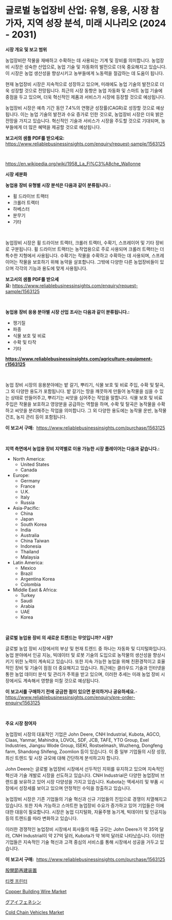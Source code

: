 <p><h1>글로벌 농업장비 산업: 유형, 응용, 시장 참가자, 지역 성장 분석, 미래 시나리오 (2024 - 2031)</h1></p><p><strong>시장 개요 및 보고 범위</strong></p>
<p><p>농업장비란 작물을 재배하고 수확하는 데 사용되는 기계 및 장비를 의미합니다. 농업장비 시장은 성숙한 산업으로, 농업 기술 및 자동화의 발전으로 더욱 중요해지고 있습니다. 이 시장은 농업 생산성을 향상시키고 농부들에게 노동력을 절감하는 데 도움이 됩니다.</p><p>현재 농업장비 시장은 지속적으로 성장하고 있으며, 미래에도 농업 기술의 발전으로 더욱 성장할 것으로 전망됩니다. 최근의 시장 동향은 농업 자동화 및 스마트 농업 기술에 중점을 두고 있으며, 더욱 혁신적인 제품과 서비스가 시장에 등장할 것으로 예상됩니다.</p><p>농업장비 시장은 예측 기간 동안 7.4%의 연평균 성장률(CAGR)로 성장할 것으로 예상됩니다. 이는 농업 기술의 발전과 수요 증가로 인한 것으로, 농업장비 시장은 더욱 밝은 전망을 가지고 있습니다. 혁신적인 기술과 서비스가 시장을 주도할 것으로 기대되며, 농부들에게 더 많은 혜택을 제공할 것으로 예상됩니다.</p></p>
<p><strong>보고서의 샘플 PDF를 받으세요:</strong> <a href="https://www.reliablebusinessinsights.com/enquiry/request-sample/1563125">https://www.reliablebusinessinsights.com/enquiry/request-sample/1563125</a></p>
<p>&nbsp;</p>
<p><a href="https://en.wikipedia.org/wiki/1958_La_Fl%C3%A8che_Wallonne">https://en.wikipedia.org/wiki/1958_La_Fl%C3%A8che_Wallonne</a></p>
<p><strong>시장 세분화</strong></p>
<p><strong>농업용 장비 유형별 시장 분석은 다음과 같이 분류됩니다.:</strong></p>
<p><ul><li>휠 드라이브 트랙터</li><li>크롤러 트랙터</li><li>하베스터</li><li>분무기</li><li>기타</li></ul></p>
<p>&nbsp;</p>
<p><p>농업장비 시장은 휠 드라이브 트랙터, 크롤러 트랙터, 수확기, 스프레이어 및 기타 장비로 구분됩니다. 휠 드라이브 트랙터는 농작업용으로 주로 사용되며 크롤러 트랙터는 더 특수한 지형에서 사용됩니다. 수확기는 작물을 수확하고 수확하는 데 사용되며, 스프레이어는 작물을 보호하기 위해 농약을 살포합니다. 그밖에 다양한 다른 농업장비들이 있으며 각각의 기능과 용도에 맞게 사용됩니다.</p></p>
<p><strong>보고서의 샘플 PDF를 받으세요:</strong>&nbsp;<a href="https://www.reliablebusinessinsights.com/enquiry/request-sample/1563125">https://www.reliablebusinessinsights.com/enquiry/request-sample/1563125</a></p>
<p>&nbsp;</p>
<p><strong> 농업용 장비 응용 분야별 시장 산업 조사는 다음과 같이 분류됩니다.:</strong></p>
<p><ul><li>쟁기질</li><li>파종</li><li>식물 보호 및 비료</li><li>수확 및 타작</li><li>기타</li></ul></p>
<p><strong><a href="https://www.reliablebusinessinsights.com/agriculture-equipment-r1563125">https://www.reliablebusinessinsights.com/agriculture-equipment-r1563125</a></strong></p>
<p>&nbsp;</p>
<p><p>농업 장비 시장의 응용분야에는 밭 갈기, 뿌리기, 식물 보호 및 비료 주입, 수확 및 탈곡, 그 외 다양한 용도가 포함됩니다. 밭 갈기는 땅을 깨끗하게 만들어 농작물을 심을 수 있는 상태로 만들어주고, 뿌리기는 씨앗을 심어주는 작업을 말합니다. 식물 보호 및 비료 주입은 작물을 보호하고 영양분을 공급하는 역할을 하며, 수확 및 탈곡은 농작물을 수확하고 씨앗을 분리해주는 작업을 의미합니다. 그 외 다양한 용도에는 농작물 운반, 농작물 건조, 농지 관리 등이 포함됩니다.</p></p>
<p><strong>이 보고서 구매:</strong>&nbsp; <a href="https://www.reliablebusinessinsights.com/purchase/1563125">https://www.reliablebusinessinsights.com/purchase/1563125</a></p>
<p>&nbsp;</p>
<p><strong>지역 측면에서 농업용 장비 지역별로 이용 가능한 시장 플레이어는 다음과 같습니다.:</strong></p>
<p><ul>
    <li>
        North America:
        <ul>
            <li>United States</li>
            <li>Canada</li>
        </ul>
    </li>
    <li>
        Europe:
        <ul>
            <li>Germany</li>
            <li>France</li>
            <li>U.K.</li>
            <li>Italy</li>
            <li>Russia</li>
        </ul>
    </li>
    <li>
        Asia-Pacific:
        <ul>
            <li>China</li>
            <li>Japan</li>
            <li>South Korea</li>
            <li>India</li>
            <li>Australia</li>
            <li>China Taiwan</li>
            <li>Indonesia</li>
            <li>Thailand</li>
            <li>Malaysia</li>
        </ul>
    </li>
    <li>
        Latin America:
        <ul>
            <li>Mexico</li>
            <li>Brazil</li>
            <li>Argentina Korea</li>
            <li>Colombia</li>
        </ul>
    </li>
    <li>
        Middle East & Africa:
        <ul>
            <li>Turkey</li>
            <li>Saudi</li>
            <li>Arabia</li>
            <li>UAE</li>
            <li>Korea</li>
        </ul>
    </li>
    </ul></p>
<p>&nbsp;</p>
<p><strong>글로벌 농업용 장비 의 새로운 트렌드는 무엇입니까? 시장?</strong></p>
<p><p>글로벌 농업 장비 시장에서의 부상 및 현재 트렌드 중 하나는 자동화 및 디지털화입니다. 농업 분야에서 인공 지능, 빅데이터 및 로봇 기술의 도입으로 농작물의 생산성을 향상시키기 위한 노력이 계속되고 있습니다. 또한 지속 가능한 농업을 위해 친환경적이고 효율적인 장비 및 기술이 점점 더 중요해지고 있습니다. 최근에는 클라우드 기술과 인터넷을 통한 농업 데이터 분석 및 관리가 주목을 받고 있으며, 이러한 추세는 미래 농업 장비 시장에서도 계속해서 영향을 미칠 것으로 예상됩니다.</p></p>
<p><strong>이 보고서를 구매하기 전에 궁금한 점이 있으면 문의하거나 공유하세요.</strong>- <a href="https://www.reliablebusinessinsights.com/enquiry/pre-order-enquiry/1563125">https://www.reliablebusinessinsights.com/enquiry/pre-order-enquiry/1563125</a></p>
<p>&nbsp;</p>
<p><strong>주요 시장 참여자</strong></p>
<p><p>농업장비 시장의 대표적인 기업은 John Deere, CNH Industrial, Kubota, AGCO, Claas, Yanmar, Mahindra, LOVOL, SDF, JCB, TAFE, YTO Group, Exel Industries, Jiangsu Wode Group, ISEKI, Rostselmash, Wuzheng, Dongfeng farm, Shandong Shifeng, Zoomlion 등이 있습니다. 이 중 일부 기업들의 시장 성장, 최신 트렌드 및 시장 규모에 대해 간단하게 분석하고자 합니다.</p><p>John Deere는 글로벌 농업장비 시장에서 선두적인 지위를 유지하고 있으며 지속적인 혁신과 기술 개발로 시장을 선도하고 있습니다. CNH Industrial은 다양한 농업장비 브랜드를 보유하고 있어 시장 다양성을 가지고 있습니다. Kubota는 액세서리 및 부품 시장에서 성장세를 보이고 있으며 안정적인 수익을 창출하고 있습니다.</p><p>농업장비 시장은 기존 기업들의 기술 혁신과 신규 기업들의 진입으로 경쟁이 치열해지고 있습니다. 또한 지속 가능하고 스마트한 농업장비 수요가 증가하고 있어 기업들은 이에 대한 대응이 필요합니다. 시장은 농업 디지털화, 자율주행 농기계, 빅데이터 및 인공지능 등의 트렌드를 따라 변화하고 있습니다.</p><p>이러한 경쟁적인 농업장비 시장에서 회사들의 매출 규모는 John Deere가 약 35억 달러, CNH Industrial이 약 27억 달러, Kubota가 약 16억 달러로 나타났습니다. 이러한 기업들은 지속적인 기술 혁신과 고객 중심의 서비스를 통해 시장에서 성공을 거두고 있습니다.</p></p>
<p><strong>이 보고서 구매:</strong>&nbsp;&nbsp;<a href="https://www.reliablebusinessinsights.com/purchase/1563125">https://www.reliablebusinessinsights.com/purchase/1563125</a></p>
<p><p><a href="https://medium.com/@grarrity46851/%E8%82%A1%E9%96%A2%E7%AF%80%E5%86%8D%E5%BB%BA%E3%83%87%E3%83%90%E3%82%A4%E3%82%B9%E5%B8%82%E5%A0%B4-%E3%82%B0%E3%83%AD%E3%83%BC%E3%83%90%E3%83%AB%E5%B8%82%E5%A0%B4%E3%82%B7%E3%82%A7%E3%82%A2%E3%81%A8%E3%83%A9%E3%83%B3%E3%82%AD%E3%83%B3%E3%82%B0-%E5%85%A8%E4%BD%93%E7%9A%84%E3%81%AA%E8%B2%A9%E5%A3%B2%E3%81%8A%E3%82%88%E3%81%B3%E9%9C%80%E8%A6%81%E4%BA%88%E6%B8%AC2024%E5%B9%B4-2031%E5%B9%B4-dca64ef9d858">股関節再建装置</a></p><p><a href="https://medium.com/@jeremysnyder277/%ED%8B%B0%EC%BC%93-%ED%94%84%EB%A6%B0%ED%84%B0-%EC%8B%9C%EC%9E%A5-%EC%A0%90%EC%9C%A0%EC%9C%A8-%EA%B7%9C%EB%AA%A8-%ED%8A%B8%EB%A0%8C%EB%93%9C-%EC%82%B0%EC%97%85-%EB%B6%84%EC%84%9D-%EB%B3%B4%EA%B3%A0%EC%84%9C-%EC%9D%91%EC%9A%A9-%ED%94%84%EB%A1%9C%EA%B7%B8%EB%9E%A8-%EB%B3%84-%EC%98%88%EC%88%A0-%EB%B0%8F-%EC%97%94%ED%84%B0%ED%85%8C%EC%9D%B8%EB%A8%BC%ED%8A%B8-%EC%8A%A4%ED%8F%AC%EC%B8%A0-%EC%9D%B4%EB%B2%A4%ED%8A%B8-%EC%97%AC%ED%96%89-%EB%B0%8F-%EB%A0%88%EC%A0%80-%EB%A0%88%ED%81%AC%EB%A6%AC%EC%97%90%EC%9D%B4%EC%85%98-%EB%B0%8F-%EA%B2%8C%EC%9E%84-%EC%9C%A0%ED%98%95-%EB%B3%84-%EC%A7%81%EC%A0%91-de28231713bd">티켓 프린터</a></p><p><a href="https://www.linkedin.com/pulse/copper-building-wire-market-share-new-trends-analysis-its-type-koitc">Copper Building Wire Market</a></p><p><a href="https://medium.com/@grarrity46851/2024%E5%B9%B4%E3%81%8B%E3%82%892031%E5%B9%B4%E3%81%AB%E3%81%8B%E3%81%91%E3%81%A6%E3%81%AE%E3%82%B0%E3%82%A2%E3%82%A4%E3%83%95%E3%82%A7%E3%83%8D%E3%82%B7%E3%83%B3%E5%B8%82%E5%A0%B4%E3%81%AE%E6%88%90%E9%95%B7%E8%A6%8B%E9%80%9A%E3%81%97%E3%81%AF-10-4-%E3%81%AE%E5%B9%B4%E9%96%93%E6%88%90%E9%95%B7%E7%8E%87%E3%81%A7-%E5%B8%82%E5%A0%B4%E3%81%AE%E3%83%88%E3%83%AC%E3%83%B3%E3%83%89%E5%88%86%E6%9E%90-%E3%82%A2%E3%83%97%E3%83%AA%E3%82%B1%E3%83%BC%E3%82%B7%E3%83%A7%E3%83%B3%E5%88%A5-%E5%9C%B0%E5%9F%9F%E5%88%A5-%E5%8F%8E%E7%9B%8A%E5%88%A5%E3%81%AB%E4%BA%88%E6%B8%AC%E3%81%95%E3%82%8C%E3%81%A6%E3%81%84%E3%81%BE%E3%81%99-c936a0e1b905">グアイフェネシン</a></p><p><a href="https://www.linkedin.com/pulse/cold-chain-vehicles-market-ndash-industry-trends-forecast-zlxgc">Cold Chain Vehicles Market</a></p></p>